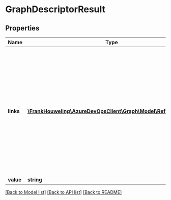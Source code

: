 # GraphDescriptorResult

## Properties
Name | Type | Description | Notes
------------ | ------------- | ------------- | -------------
**links** | [**\FrankHouweling\AzureDevOpsClient\Graph\Model\ReferenceLinks**](ReferenceLinks.md) | This field contains zero or more interesting links about the graph descriptor. These links may be invoked to obtain additional relationships or more detailed information about this graph descriptor. | [optional] 
**value** | **string** |  | [optional] 

[[Back to Model list]](../README.md#documentation-for-models) [[Back to API list]](../README.md#documentation-for-api-endpoints) [[Back to README]](../README.md)


